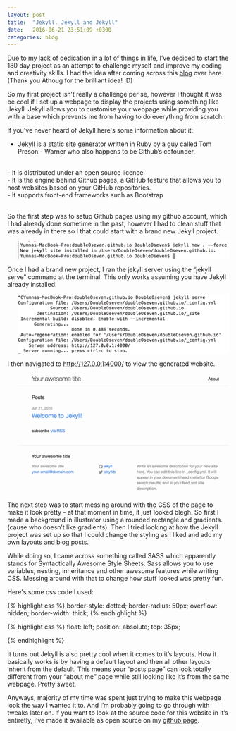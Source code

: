 ```yaml
---
layout: post
title:  "Jekyll. Jekyll and Jekyll"
date:   2016-06-21 23:51:09 +0300
categories: blog
---
```

Due to my lack of dedication in a lot of things in life, I’ve decided to start the 180 day project as an attempt to challenge myself and improve my coding and creativity skills. I had the idea after coming across this [blog](http://athougcodesatnight.tumblr.com/tagged/180dayproject) over here. (Thank you Athoug for the brilliant idea! :D)

So my first project isn’t really a challenge per se, however I thought it was be cool if I set up a webpage to display the projects using something like Jekyll. Jekyll allows you to customise your webpage while providing you with a base which prevents me from having to do everything from scratch.

If you've never heard of Jekyll here's some information about it:
<br>
- Jekyll is a static site generator written in Ruby by a guy called Tom Preson - Warner who also happens to be Github’s cofounder.
<br>
- It is distributed under an open source licence <br>
- It is the engine behind Github pages, a GitHub feature that allows you to host websites based on your GitHub repositories. <br>
- It supports front-end frameworks such as Bootstrap <br> <br>

So the first step was to setup Github pages using my github account, which I had already done sometime in the past, however I had to clean stuff that was already in there so I that could start with a brand new Jekyll project.

<div class="col">
              <ul class="list-inline intro-social-buttons text-center">
                       <img src="/images/new.png" alt="Smiley face" align="middle" class="img-responsive" >
               </ul>
</div>

Once I had a brand new project, I ran the jekyll server using the “jekyll serve” command at the terminal. This only works assuming you have Jekyll already installed.

<div class="col">
              <ul class="list-inline intro-social-buttons text-center">
                       <img src="/images/terminal.png" alt="Smiley face" align="middle" class="img-responsive" >
               </ul>
</div>

I then navigated to http://127.0.0.1:4000/ to view the generated website.


<div class="col">
              <ul class="list-inline intro-social-buttons text-center">
                       <img src="/images/newwebsite.png" alt="Smiley face" align="middle" class="img-responsive" >
               </ul>
</div>


The next step was to start messing around with the CSS of the page to make it look pretty - at that moment in time, it just looked blegh. So first I made a background in illustrator using a rounded rectangle and gradients. (cause who doesn’t like gradients). Then I tried looking at how the Jekyll project was set up so that I could change the styling as I liked and add my own layouts and blog posts.

While doing so, I came across something called SASS which apparently stands for Syntactically Awesome Style Sheets.  Sass allows you to use variables, nesting, inheritance and other awesome features while writing CSS. Messing around with that to change how stuff looked was pretty fun.

Here's some css code I used:

{% highlight css %}
	<!--  To make the image rounded -->
	border-style: dotted;
	border-radius: 50px;
	overflow: hidden;
	border-width: thick;
{% endhighlight %}


{% highlight css %}
	<!--  To position the heading -->
	float: left;
	position: absolute;
	top: 35px;

{% endhighlight %}


It turns out Jekyll is also pretty cool when it comes to it’s layouts. How it basically works is by having a default layout and then all other layouts inherit from the default. This means your “posts page” can look totally different from your “about me” page while still looking like it’s from the same webpage. Pretty sweet.

Anyways, majority of my time was spent just trying to make this webpage look the way I wanted it to. And I’m probably going to go through with tweaks later on. If you want to look at the source code for this website in it’s entiretly, I’ve made it available as open source on my [github page](https://github.com/doubleoseven?tab=repositories).
